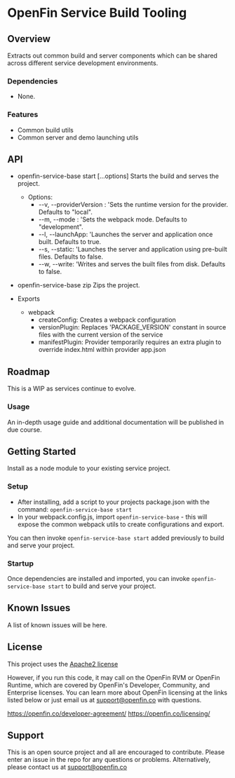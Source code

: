 # OpenFin Service Build Tooling


## Overview

Extracts out common build and server components which can be shared across different service development environments.

### Dependencies
- None.

### Features
* Common build utils
* Common server and demo launching utils

## API
* openfin-service-base start [...options]
    Starts the build and serves the project.

    - Options: 
        - --v, --providerVersion <version>: 'Sets the runtime version for the provider.  Defaults to "local".
        - --m, --mode <mode>: 'Sets the webpack mode.  Defaults to "development".
        - --l, --launchApp: 'Launches the server and application once built.  Defaults to true.
        - --s, --static: 'Launches the server and application using pre-built files.  Defaults to false.
        - --w, --write: 'Writes and serves the built files from disk.  Defaults to false.

* openfin-service-base zip
    Zips the project.

* Exports
    - webpack
        - createConfig: Creates a webpack configuration
        - versionPlugin: Replaces 'PACKAGE_VERSION' constant in source files with the current version of the service
        - manifestPlugin: Provider temporarily requires an extra plugin to override index.html within provider app.json

## Roadmap
This is a WIP as services continue to evolve.

### Usage
An in-depth usage guide and additional documentation will be published in due course.

## Getting Started

Install as a node module to your existing service project.

### Setup

- After installing, add a script to your projects package.json with the command: `openfin-service-base start` 
- In your webpack.config.js, import `openfin-service-base` - this will expose the common webpack utils to create configurations and export.

You can then invoke `openfin-service-base start` added previously to build and serve your project.

### Startup
Once dependencies are installed and imported, you can invoke `openfin-service-base start` to build and serve your project.

## Known Issues
A list of known issues will be here.

## License
This project uses the [Apache2 license](https://www.apache.org/licenses/LICENSE-2.0)

However, if you run this code, it may call on the OpenFin RVM or OpenFin Runtime, which are covered by OpenFin's Developer, Community, and Enterprise licenses. You can learn more about OpenFin licensing at the links listed below or just email us at support@openfin.co with questions.

https://openfin.co/developer-agreement/
https://openfin.co/licensing/

## Support
This is an open source project and all are encouraged to contribute.
Please enter an issue in the repo for any questions or problems. Alternatively, please contact us at support@openfin.co
